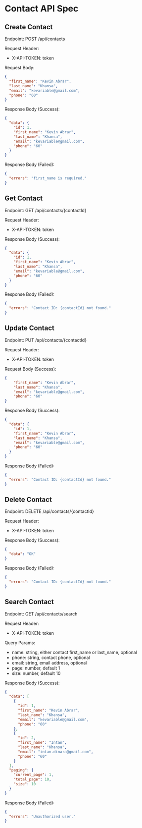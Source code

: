 # Contact API Spec

## Create Contact

Endpoint: POST /api/contacts

Request Header:
- X-API-TOKEN: token

Request Body:

```json
{
  "first_name": "Kevin Abrar",
  "last_name": "Khansa",
  "email": "kevariable@gmail.com",
  "phone": "60"
}
```

Response Body (Success):

```json
{
  "data": {
    "id": 1,
    "first_name": "Kevin Abrar",
    "last_name": "Khansa",
    "email": "kevariable@gmail.com",
    "phone": "60"
  }
}
```

Response Body (Failed):

```json
{
  "errors": "first_name is required."
}
```

## Get Contact

Endpoint: GET /api/contacts/{contactId}

Request Header:
- X-API-TOKEN: token

Response Body (Success):

```json
{
  "data": {
    "id": 1,
    "first_name": "Kevin Abrar",
    "last_name": "Khansa",
    "email": "kevariable@gmail.com",
    "phone": "60"
  }
}
```

Response Body (Failed):

```json
{
  "errors": "Contact ID: {contactId} not found."
}
```

## Update Contact

Endpoint: PUT /api/contacts/{contactId}

Request Header:
- X-API-TOKEN: token

Request Body (Success):

```json
{
    "first_name": "Kevin Abrar",
    "last_name": "Khansa",
    "email": "kevariable@gmail.com",
    "phone": "60"
}
```

Response Body (Success):

```json
{
  "data": {
    "id": 1,
    "first_name": "Kevin Abrar",
    "last_name": "Khansa",
    "email": "kevariable@gmail.com",
    "phone": "60"
  }
}
```

Response Body (Failed):

```json
{
  "errors": "Contact ID: {contactId} not found."
}
```

## Delete Contact

Endpoint: DELETE /api/contacts/{contactId}

Request Header:
- X-API-TOKEN: token

Response Body (Success):

```json
{
  "data": "OK"
}
```

Response Body (Failed):

```json
{
  "errors": "Contact ID: {contactId} not found."
}
```

## Search Contact

Endpoint: GET /api/contacts/search

Request Header:
- X-API-TOKEN: token

Query Params:
- name: string, either contact first_name or last_name, optional
- phone: string, contact phone, optional
- email: string, email address, optional
- page: number, default 1
- size: number, default 10

Response Body (Success):

```json
{
  "data": [
    {
      "id": 1,
      "first_name": "Kevin Abrar",
      "last_name": "Khansa",
      "email": "kevariable@gmail.com",
      "phone": "60"
    },
    {
      "id": 2,
      "first_name": "Intan",
      "last_name": "Khansa",
      "email": "intan.dinara@gmail.com",
      "phone": "60"
    }
  ],
  "paging": {
    "current_page": 1,
    "total_page": 10,
    "size": 10
  }
}
```

Response Body (Failed):

```json
{
  "errors": "Unauthorized user."
}
```